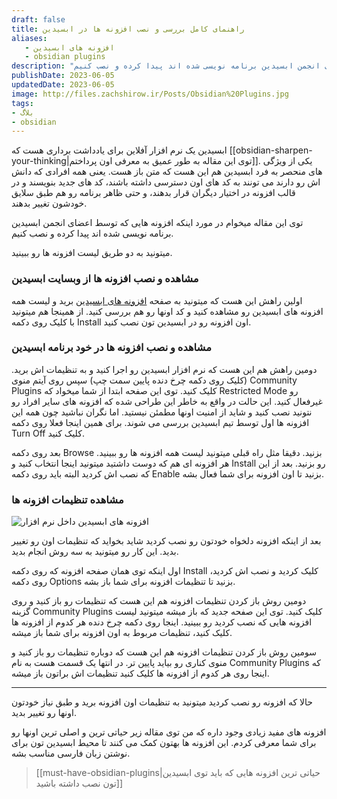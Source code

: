 ```yaml
---
draft: false
title: راهنمای کامل بررسی و نصب افزونه ها در ابسیدین
aliases: 
   - افزونه های ابسیدین
   - obsidian plugins
description: "توی این مقاله میخوام در مورد اینکه افزونه هایی که توسط اعضای انجمن ابسیدین برنامه نویسی شده اند پیدا کرده و نصب کنیم."
publishDate: 2023-06-05
updatedDate: 2023-06-05
image: http://files.zachshirow.ir/Posts/Obsidian%20Plugins.jpg
tags: 
- بلاگ
- obsidian
---
```



ابسیدین یک نرم افزار آفلاین برای یادداشت برداری هست که [[obsidian-sharpen-your-thinking|توی این مقاله به طور عمیق به معرفی اون پرداختم]]. یکی از ویژگی های منحصر به فرد ابسیدین هم این هست که متن باز هست. یعنی همه افرادی که دانش اش رو دارند می تونند به کد های اون دسترسی داشته باشند، کد های جدید بنویسند و در قالب افزونه در اختیار دیگران قرار بدهند، و حتی ظاهر برنامه رو هم طبق سلایق خودشون تغییر بدهند. 

توی این مقاله میخوام در مورد اینکه افزونه هایی که توسط اعضای انجمن ابسیدین برنامه نویسی شده اند پیدا کرده و نصب کنیم. 

میتونید به دو طریق لیست افزونه ها رو ببینید. 

### مشاهده و نصب افزونه ها از وبسایت ابسیدین

اولین راهش این هست که میتونید به صفحه [افزونه های ابسیدین](https://obsidian.md/plugins) برید و لیست همه افزونه های ابسیدین رو مشاهده کنید و کد اونها رو هم بررسی کنید. از همینجا هم میتونید با کلیک روی دکمه Install اون افزونه رو در ابسیدین تون نصب کنید. 

### مشاهده و نصب افزونه ها در خود برنامه ابسیدین

دومین راهش هم این هست که نرم افزار ابسیدین رو اجرا کنید و به تنظیمات اش برید. (کلیک روی دکمه چرخ دنده پایین سمت چپ) سپس روی آیتم منوی Community Plugins کلیک کنید. توی این صفحه ابتدا از شما میخواد که Restricted Mode رو غیرفعال کنید. این حالت در واقع به خاطر این طراحی شده که افزونه های سایر افراد رو نتونید نصب کنید و شاید از امنیت اونها مطمئن نیستید. اما نگران نباشید چون همه این افزونه ها اول توسط تیم ابسیدین بررسی می شوند. برای همین اینجا فعلا روی دکمه Turn Off کلیک کنید. 

بعد روی دکمه Browse بزنید. دقیقا مثل راه قبلی میتونید لیست همه افزونه ها رو ببینید. هر افزونه ای هم که دوست داشتید میتونید اینجا انتخاب کنید و Install رو بزنید. بعد از این که نصب اش کردید البته باید روی دکمه Enable بزنید تا اون افزونه برای شما فعال بشه. 

### مشاهده تنظیمات افزونه ها

![افزونه های ابسیدین داخل نرم افزار](http://files.zachshirow.ir/Posts/obsidian-plugins-01.png)

بعد از اینکه افزونه دلخواه خودتون رو نصب کردید شاید بخواید که تنظیمات اون رو تغییر بدید. این کار رو میتونید به سه روش انجام بدید. 

اول اینکه توی همان صفحه افزونه که روی دکمه Install کلیک کردید و نصب اش کردید، روی دکمه Options بزنید تا تنظیمات افزونه برای شما باز بشه. 

دومین روش باز کردن تنظیمات افزونه هم این هست که تنظیمات رو باز کنید و روی گزینه Community Plugins کلیک کنید. توی این صفحه جدید که باز میشه میتونید لیست افزونه هایی که نصب کردید رو ببینید. اینجا روی دکمه چرخ دنده هر کدوم از افزونه ها کلیک کنید، تنظیمات مربوط به اون افزونه برای شما باز میشه. 

سومین روش باز کردن تنظیمات افزونه هم این هست که دوباره تنظیمات رو باز کنید و منوی کناری رو بیاید پایین تر. در انتها یک قسمت هست به نام Community Plugins که اینجا روی هر کدوم از افزونه ها کلیک کنید تنظیمات اش براتون باز میشه. 

---

حالا که افزونه رو نصب کردید میتونید به تنظیمات اون افزونه برید و طبق نیاز خودتون اونها رو تغییر بدید. 

افزونه های مفید زیادی وجود داره که من توی مقاله زیر حیاتی ترین و اصلی ترین اونها رو برای شما معرفی کردم. این افزونه ها بهتون کمک می کنند تا محیط ابسیدین تون برای نوشتن زبان فارسی مناسب بشه. 

> [[must-have-obsidian-plugins|حیاتی ترین افزونه هایی که باید توی ابسیدین تون نصب داشته باشید]]